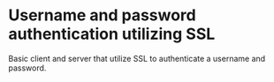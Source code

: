 # Username and password authentication utilizing SSL
Basic client and server that utilize SSL to authenticate a username and password.
